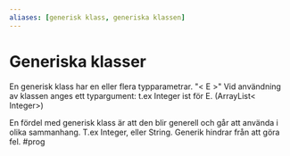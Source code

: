 ```yaml
---
aliases: [generisk klass, generiska klassen]
---
```

# Generiska klasser
En generisk klass har en eller flera typparametrar. "< E >"
Vid användning av klassen anges ett typargument: t.ex Integer ist för E. (ArrayList< Integer>) 

En fördel med generisk klass är att den blir generell och går att använda i olika sammanhang. T.ex Integer, eller String. 
Generik hindrar från att göra fel.
#prog 